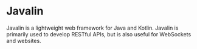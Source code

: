 # Javalin
Javalin is a lightweight web framework for Java and Kotlin. Javalin is primarily used to develop RESTful APIs, but is also useful for WebSockets and websites. 
